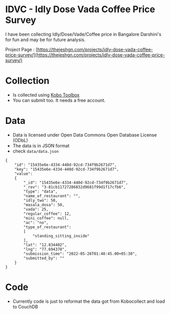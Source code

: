 # IDVC - Idly Dose Vada Coffee Price Survey
I have been collecting Idly/Dose/Vade/Coffee price in Bangalore Darshini's for fun and may be for future analysis.

Project Page : [https://thejeshgn.com/projects/idly-dose-vada-coffee-price-survey/](https://thejeshgn.com/projects/idly-dose-vada-coffee-price-survey/)

# Collection
- Is collected using [Kobo Toolbox](https://ee.kobotoolbox.org/x/WxRqhnT6)
- You can submit too. It needs a free account.

# Data
- Data is licensed under Open Data Commons Open Database License (ODbL)
- The data is in JSON format
- check `data/data.json`
```
{
    "id": "15435e6e-4334-440d-92cd-734f9b2671d7",
    "key": "15435e6e-4334-440d-92cd-734f9b2671d7",
    "value":
    {
        "_id": "15435e6e-4334-440d-92cd-734f9b2671d7",
        "_rev": "3-81cb11727286832d9681f99d1f17cfb6",
        "type": "data",
        "name_of_restaurant": "",
        "idly_two": 50,
        "masala_dosa": 50,
        "vada": 25,
        "regular_coffee": 12,
        "mini_coffee": null,
        "ac": "no",
        "type_of_restaurant":
        [
            "standing_sitting_inside"
        ],
        "lat": "12.834402",
        "lng": "77.694378",
        "submission_time": "2022-05-26T01:40:45.00+05:30",
        "submitted_by": ""
    }
}
```



# Code
- Currently code is just to reformat the data got from Kobocollect and load to CouchDB